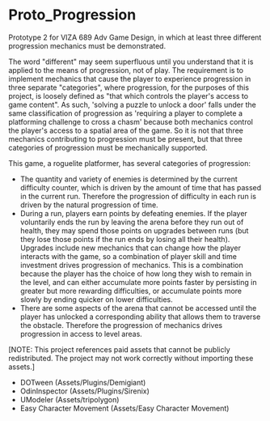 # Proto_Progression
Prototype 2 for VIZA 689 Adv Game Design, in which at least three different progression mechanics must be demonstrated.

The word "different" may seem superfluous until you understand that it is applied to the means of progression, not of play. The requirement is to implement mechanics that cause the player to experience progression in three separate "categories", where progression, for the purposes of this project, is loosely defined as "that which controls the player's access to game content". As such, 'solving a puzzle to unlock a door' falls under the same classification of progression as 'requiring a player to complete a platforming challenge to cross a chasm' because both mechanics control the player's access to a spatial area of the game. So it is not that three mechanics contributing to progression must be present, but that three categories of progression must be mechanically supported.

This game, a roguelite platformer, has several categories of progression:
- The quantity and variety of enemies is determined by the current difficulty counter, which is driven by the amount of time that has passed in the current run. Therefore the progression of difficulty in each run is driven by the natural progression of time.
- During a run, players earn points by defeating enemies. If the player voluntarily ends the run by leaving the arena before they run out of health, they may spend those points on upgrades between runs (but they lose those points if the run ends by losing all their health). Upgrades include new mechanics that can change how the player interacts with the game, so a combination of player skill and time investment drives progression of mechanics. This is a combination because the player has the choice of how long they wish to remain in the level, and can either accumulate more points faster by persisting in greater but more rewarding difficulties, or accumulate points more slowly by ending quicker on lower difficulties.
- There are some aspects of the arena that cannot be accessed until the player has unlocked a corresponding ability that allows them to traverse the obstacle. Therefore the progression of mechanics drives progression in access to level areas.


[NOTE: This project references paid assets that cannot be publicly redistributed. The project may not work correctly without importing these assets.]
- DOTween (Assets/Plugins/Demigiant)
- OdinInspector (Assets/Plugins/Sirenix)
- UModeler (Assets/tripolygon)
- Easy Character Movement (Assets/Easy Character Movement)